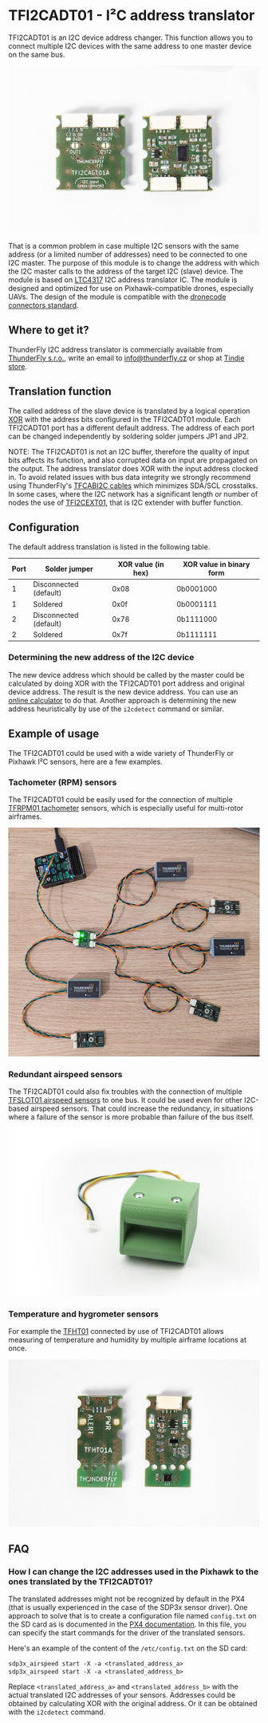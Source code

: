 # TFI2CADT01 - I²C address translator

TFI2CADT01 is an I2C device address changer. This function allows you to connect multiple I2C devices with the same address to one master device on the same bus.

![TFI2CADT01A PCB design](/doc/img/TFI2CADT01A_booth_sides.jpg)

That is a common problem in case multiple I2C sensors with the same address (or a limited number of addresses) need to be connected to one I2C master. The purpose of this module is to change the address with which the I2C master calls to the address of the target I2C (slave) device.
The module is based on [LTC4317](https://www.analog.com/media/en/technical-documentation/data-sheets/4317fa.pdf) I2C address translator IC.
The module is designed and optimized for use on Pixhawk-compatible drones, especially UAVs. The design of the module is compatible with the [dronecode connectors standard](https://github.com/pixhawk/Pixhawk-Standards/blob/master/DS-009%20Pixhawk%20Connector%20Standard.pdf).

## Where to get it?

ThunderFly I2C address translator is commercially available from [ThunderFly s.r.o.](https://www.thunderfly.cz/), write an email to info@thunderfly.cz or shop at [Tindie store](https://www.tindie.com/products/thunderfly/tfi2cadt01-i2c-address-translator/).

## Translation function

The called address of the slave device is translated by a logical operation [XOR](https://en.wikipedia.org/wiki/Bitwise_operation#XOR) with the address bits configured in the TFI2CADT01 module. Each TFI2CADT01 port has a different default address. The address of each port can be changed independently by soldering solder jumpers JP1 and JP2.

NOTE: The TFI2CADT01 is not an I2C buffer, therefore the quality of input bits affects its function, and also corrupted data on input are propagated on the output. The address translator does XOR with the input address clocked in. To avoid related issues with bus data integrity we strongly recommend using ThunderFly's [TFCABI2C cables](https://github.com/ThunderFly-aerospace/TFCAB01) which minimizes SDA/SCL crosstalks. In some cases, where the I2C network has a significant length or number of nodes the use of [TFI2CEXT01](https://github.com/ThunderFly-aerospace/TFI2CEXT01), that is I2C extender with buffer function. 

## Configuration

The default address translation is listed in the following table.

| Port | Solder jumper | XOR value (in hex) | XOR value in binary form |
|---|---|---|---|
| 1 | Disconnected (default) | 0x08 | 0b0001000 |
| 1 | Soldered     | 0x0f | 0b0001111 |
| 2 | Disconnected (default) | 0x78 | 0b1111000 |
| 2 | Soldered     | 0x7f | 0b1111111 |

### Determining the new address of the I2C device

The new device address which should be called by the master could be calculated by doing XOR with the TFI2CADT01 port address and original device address.  The result is the new device address. You can use an [online calculator](https://xor.pw/) to do that. Another approach is determining the new address heuristically by use of the `i2cdetect` command or similar. 

## Example of usage

The TFI2CADT01 could be used with a wide variety of ThunderFly or Pixhawk I²C sensors, here are a few examples.

### Tachometer (RPM) sensors

The TFI2CADT01 could be easily used for the connection of multiple [TFRPM01 tachometer](https://github.com/ThunderFly-aerospace/TFRPM01) sensors, which is especially useful for multi-rotor airframes.

![TFI2CADT01A using multiple TFRPM01 sensors](/doc/img/TFI2CADT01_multi_TFRPM01.jpg)

### Redundant airspeed sensors

The TFI2CADT01 could also fix troubles with the connection of multiple [TFSLOT01 airspeed sensors](https://github.com/ThunderFly-aerospace/TFSLOT01) to one bus. It could be used even for other I2C-based airspeed sensors. That could increase the redundancy, in situations where a failure of the sensor is more probable than failure of the bus itself.

![TFSLOT  airspeed sensor](https://raw.githubusercontent.com/ThunderFly-aerospace/TFSLOT01/TFSLOT01A/doc/img/TFSLOT_1_small.jpg)


### Temperature and hygrometer sensors

For example the [TFHT01](https://github.com/ThunderFly-aerospace/TFHT01) connected by use of TFI2CADT01 allows measuring of temperature and humidity by multiple airframe locations at once.

![TFHT01](https://raw.githubusercontent.com/ThunderFly-aerospace/TFHT01/TFHT01B/doc/img/TFHT01A2.jpg)

## FAQ

### How I can change the I2C addresses used in the Pixhawk to the ones translated by the TFI2CADT01?

The translated addresses might not be recognized by default in the PX4 (that is usually experienced in the case of the SDP3x sensor driver).
One approach to solve that is to create a configuration file named `config.txt` on the SD card as is documented in the [PX4 documentation](https://docs.px4.io/main/en/concept/system_startup.html#replacing-the-system-startup). In this file, you can specify the start commands for the driver of the translated sensors.

Here's an example of the content of the `/etc/config.txt` on the SD card:

```
sdp3x_airspeed start -X -a <translated_address_a>
sdp3x_airspeed start -X -a <translated_address_b>
```

Replace `<translated_address_a>` and `<translated_address_b>` with the actual translated I2C addresses of your sensors. Addresses could be obtained by calculating XOR with the original address. Or it can be obtained with the `i2cdetect` command. 

